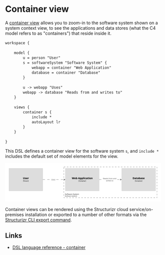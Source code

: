 # Container view

A [container view](https://c4model.com/#ContainerDiagram) allows you to zoom-in to the software system shown on a system context view, to see the applications and data stores (what the C4 model refers to as "containers") that reside inside it.

```
workspace {

    model {
        u = person "User"
        s = softwareSystem "Software System" {
            webapp = container "Web Application"
            database = container "Database"
        }

        u -> webapp "Uses"
        webapp -> database "Reads from and writes to"
    }

    views {
        container s {
            include *
            autoLayout lr
        }
    }
    
}
```

This DSL defines a container view for the software system `s`, and `include *` includes the default set of model elements for the view.

[![](example-1.png)](http://structurizr.com/dsl?src=https://raw.githubusercontent.com/structurizr/dsl/master/docs/cookbook/container-view/example-1.dsl)

Container views can be rendered using the Structurizr cloud service/on-premises installation or exported to a number of other formats via the [Structurizr CLI export command](https://github.com/structurizr/cli/blob/master/docs/export.md).

## Links

- [DSL language reference - container](https://github.com/structurizr/dsl/blob/master/docs/language-reference.md#container-view)